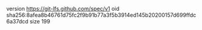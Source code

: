 version https://git-lfs.github.com/spec/v1
oid sha256:8afea8b46761d75fc2f9b91b77a3f5b3914ed145b20200157d699ffdc6a37dcd
size 199
